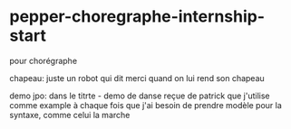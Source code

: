 # pepper-choregraphe-internship-start

pour chorégraphe 

chapeau: juste un robot qui dit merci quand on lui rend son chapeau 

demo jpo: dans le titrte - demo de danse reçue de patrick que j'utilise comme example à chaque fois que j'ai besoin de prendre modèle pour la syntaxe, comme celui la marche
